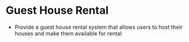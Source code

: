 # Guest House Rental 
-  Provide a guest house rental system that allows users to host their houses and make them available for rental 
